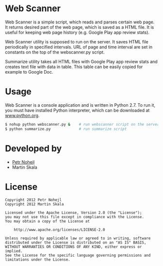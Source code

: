 Web Scanner
===========

Web Scanner is a simple script, which reads and parses certain web page.
It returns desired part of the web page, which is saved as a HTML file.
It is useful for keeping web page history (e.g. Google Play app review stats).

Web Scanner utility is supposed to run on the server. It saves HTML file
periodically in specified intervals. URL of page and time interval are set
in constants on the top of the webscanner.py script.

Summarize utility takes all HTML files with Google Play app review stats
and creates text file with data in table. This table can be easily copied
for example to Google Doc.


Usage
=====

Web Scanner is a console application and is written in Python 2.7. To run it,
you must have installed Python interpreter, which can be downloaded
at www.python.org.

```bash
$ nohup python webscanner.py &    # run webscanner script on the server
$ python summarize.py             # run summarize script
```


Developed by
============

* [Petr Nohejl](http://petrnohejl.cz)
* Martin Skala


License
=======

    Copyright 2012 Petr Nohejl
    Copyright 2012 Martin Skala

    Licensed under the Apache License, Version 2.0 (the "License");
    you may not use this file except in compliance with the License.
    You may obtain a copy of the License at

        http://www.apache.org/licenses/LICENSE-2.0

    Unless required by applicable law or agreed to in writing, software
    distributed under the License is distributed on an "AS IS" BASIS,
    WITHOUT WARRANTIES OR CONDITIONS OF ANY KIND, either express or implied.
    See the License for the specific language governing permissions and
    limitations under the License.
